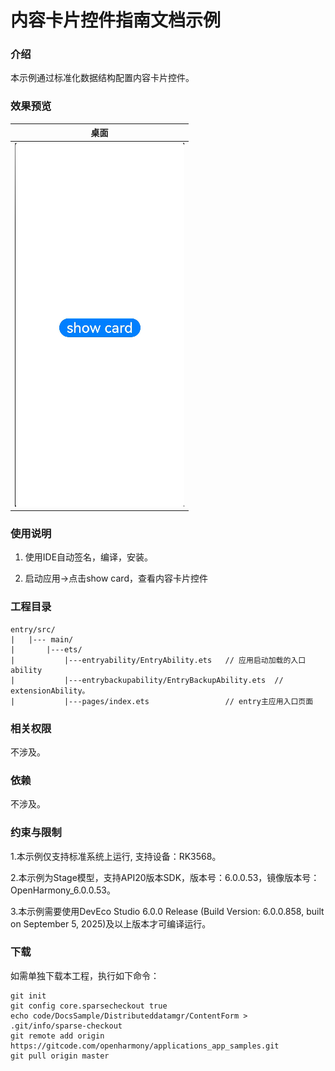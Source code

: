 # 内容卡片控件指南文档示例

### 介绍

本示例通过标准化数据结构配置内容卡片控件。

### 效果预览

| 桌面                                |
|-----------------------------------|
| ![img.png](screenshots/image.png) |

### 使用说明

1. 使用IDE自动签名，编译，安装。

2. 启动应用->点击show card，查看内容卡片控件

### 工程目录
```
entry/src/
|   |--- main/
|       |---ets/
|           |---entryability/EntryAbility.ets   // 应用启动加载的入口ability
|           |---entrybackupability/EntryBackupAbility.ets  // extensionAbility。
|           |---pages/index.ets                 // entry主应用入口页面
```

### 相关权限

不涉及。

### 依赖

不涉及。

### 约束与限制

1.本示例仅支持标准系统上运行, 支持设备：RK3568。

2.本示例为Stage模型，支持API20版本SDK，版本号：6.0.0.53，镜像版本号：OpenHarmony_6.0.0.53。

3.本示例需要使用DevEco Studio 6.0.0 Release (Build Version: 6.0.0.858, built on September 5, 2025)及以上版本才可编译运行。

### 下载

如需单独下载本工程，执行如下命令：

````
git init
git config core.sparsecheckout true
echo code/DocsSample/Distributeddatamgr/ContentForm > .git/info/sparse-checkout
git remote add origin https://gitcode.com/openharmony/applications_app_samples.git
git pull origin master
````